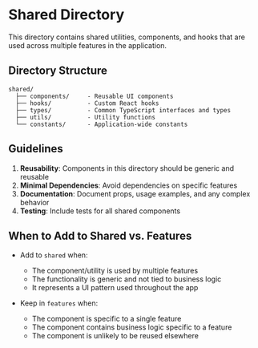 # Shared Directory

This directory contains shared utilities, components, and hooks that are used across multiple features in the application.

## Directory Structure

```
shared/
  ├── components/     - Reusable UI components
  ├── hooks/          - Custom React hooks
  ├── types/          - Common TypeScript interfaces and types
  ├── utils/          - Utility functions
  └── constants/      - Application-wide constants
```

## Guidelines

1. **Reusability**: Components in this directory should be generic and reusable
2. **Minimal Dependencies**: Avoid dependencies on specific features
3. **Documentation**: Document props, usage examples, and any complex behavior
4. **Testing**: Include tests for all shared components

## When to Add to Shared vs. Features

- Add to `shared` when:
  - The component/utility is used by multiple features
  - The functionality is generic and not tied to business logic
  - It represents a UI pattern used throughout the app

- Keep in `features` when:
  - The component is specific to a single feature
  - The component contains business logic specific to a feature
  - The component is unlikely to be reused elsewhere
